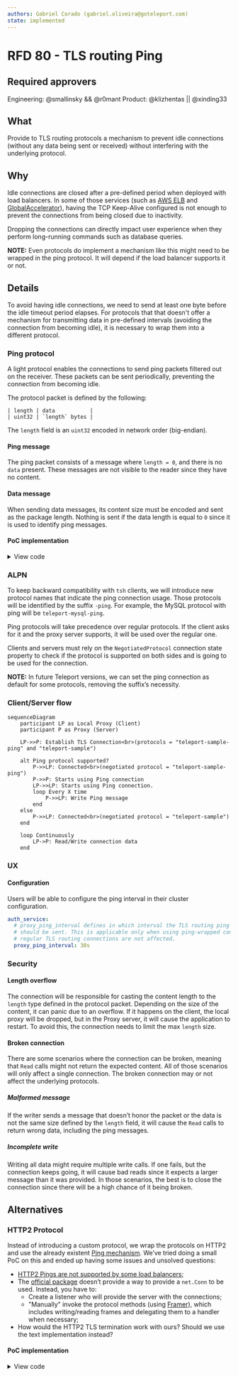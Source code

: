```yaml
---
authors: Gabriel Corado (gabriel.oliveira@goteleport.com)
state: implemented
---
```


# RFD 80 - TLS routing Ping
## Required approvers

Engineering: @smallinsky && @r0mant
Product: @klizhentas || @xinding33

## What

Provide to TLS routing protocols a mechanism to prevent idle connections
(without any data being sent or received) without interfering with the
underlying protocol.

## Why

Idle connections are closed after a pre-defined period when deployed with load
balancers. In some of those services (such as [AWS ELB](https://docs.aws.amazon.com/global-accelerator/latest/dg/introduction-how-it-works.html#about-idle-timeout) and [GlobalAccelerator](https://docs.aws.amazon.com/global-accelerator/latest/dg/introduction-how-it-works.html#about-idle-timeout)),
having the TCP Keep-Alive configured is not enough to prevent the connections
from being closed due to inactivity.

Dropping the connections can directly impact user experience when they perform
long-running commands such as database queries.

**NOTE:** Even protocols do implement a mechanism like this might need to be wrapped
in the ping protocol. It will depend if the load balancer supports it or not.

## Details

To avoid having idle connections, we need to send at least one byte before the
idle timeout period elapses. For protocols that that doesn't offer a mechanism
for transmitting data in pre-defined intervals (avoiding the connection from
becoming idle), it is necessary to wrap them into a different protocol.

### Ping protocol

A light protocol enables the connections to send ping packets filtered out on
the receiver. These packets can be sent periodically, preventing the connection
from becoming idle.

The protocol packet is defined by the following:
```
| length | data           |
| uint32 | `length` bytes |
```

The `length` field is an `uint32` encoded in network order (big-endian).

#### Ping message

The ping packet consists of a message where `length = 0`, and there is no `data`
present. These messages are not visible to the reader since they have no
content.

#### Data message

When sending data messages, its content size must be encoded and sent as the
package length. Nothing is sent if the data length is equal to `0` since it is
used to identify ping messages.

#### PoC implementation

<details>
<summary>View code</summary>

```go
// pingConn wraps a net.Conn and add ping capabilities to it, including the
// `WritePing` function and `Read` (which excludes ping packets).
//
// When using this connection, the packets written will contain an initial data:
// the packet size. When reading, this information is taken into account, but it
// is not returned to the caller.
//
// Ping messages have a packet size of zero and are produced only when
// `WritePing` is called. On `Read`, any Ping packet is discarded.
type pingConn struct {
	net.Conn

	muRead  sync.Mutex
	muWrite sync.Mutex

	// bytesRead number of bytes already read from the current packet.
	bytesRead int
	// currentSize size of bytes of the current packet.
	currentSize uint32
}

func (c *pingConn) Read(p []byte) (int, error) {
	c.muRead.Lock()
	defer c.muRead.Unlock()

	err := c.discardPingReads()
	if err != nil {
		return 0, err
	}

	// Check if the current size is larger than the provided buffer.
	readSize := c.currentSize
	if c.currentSize > uint32(len(p)) {
		readSize = int32(len(p))
	}

	n, err := c.Conn.Read(p[:readSize])
	c.bytesRead += n

	// Check if it has read everything.
	if uint32(c.bytesRead) >= c.currentSize {
		c.bytesRead = 0
		c.currentSize = 0
	}

	return n, err
}

// WritePing writes the ping packet to the connection.
func (c *pingConn) WritePing() error {
	c.muWrite.Lock()
	defer c.muWrite.Unlock()

	return binary.Write(c.Conn, binary.BigEndian, uint32(0))
}

// discardPingReads reads from the wrapped net.Conn until it encounters a
// non-ping packet.
func (c *pingConn) discardPingReads() error {
	if c.bytesRead > 0 {
		return nil
	}

	for c.currentSize == 0 {
		err := binary.Read(c.Conn, binary.BigEndian, &c.currentSize)
		if err != nil {
			return err
		}
	}

	return nil
}

func (c *pingConn) Write(p []byte) (int, error) {
	c.muWrite.Lock()
	defer c.muWrite.Unlock()

	size := uint32(len(p))
	if size == 0 {
		return 0, nil
	}

	// Write packet size.
	if err := binary.Write(c.Conn, binary.BigEndian, size); err != nil {
		return 0, err
	}

	// Iterate until everything is written.
	var written int
	for written < len(p) {
		n, err := c.Conn.Write(p)
		written += n

		if err != nil {
			return written, err
		}
	}

	return written, nil
}
```
</details>

### ALPN

To keep backward compatibility with `tsh` clients, we will introduce new
protocol names that indicate the ping connection usage. Those protocols will be
identified by the suffix `-ping`. For example, the MySQL protocol with ping will
be `teleport-mysql-ping`.

Ping protocols will take precedence over regular protocols. If the client asks
for it and the proxy server supports, it will be used over the regular one.

Clients and servers must rely on the `NegotiatedProtocol` connection state
property to check if the protocol is supported on both sides and is going to be
used for the connection.

**NOTE:** In future Teleport versions, we can set the ping connection as default
for some protocols, removing the suffix’s necessity.

### Client/Server flow

```mermaid
sequenceDiagram
    participant LP as Local Proxy (Client)
    participant P as Proxy (Server)

    LP->>P: Establish TLS Connection<br>(protocols = "teleport-sample-ping" and "teleport-sample")
    
    alt Ping protocol supported?
        P->>LP: Connected<br>(negotiated protocol = "teleport-sample-ping")
        P->>P: Starts using Ping connection
        LP->>LP: Starts using Ping connection.
        loop Every X time
            P->>LP: Write Ping message
        end
    else
        P->>LP: Connected<br>(negotiated protocol = "teleport-sample")
    end

    loop Continuously
        LP->P: Read/Write connection data
    end
```

### UX

#### Configuration

Users will be able to configure the ping interval in their cluster
configuration.

```yaml
auth_service:
  # proxy_ping_interval defines in which interval the TLS routing ping message
  # should be sent. This is applicable only when using ping-wrapped connections,
  # regular TLS routing connections are not affected.
  proxy_ping_interval: 30s
```

### Security

#### Length overflow

The connection will be responsible for casting the content length to the
`length` type defined in the protocol packet. Depending on the size of the
content, it can panic due to an overflow. If it happens on the client, the
local proxy will be dropped, but in the Proxy server, it will cause the
application to restart. To avoid this, the connection needs to limit the max
`length` size.

#### Broken connection

There are some scenarios where the connection can be broken, meaning that `Read`
calls might not return the expected content. All of those scenarios will only
affect a single connection. The broken connection may or not affect the
underlying protocols.

##### Malformed message

If the writer sends a message that doesn’t honor the packet or the data is not
the same size defined by the `length` field, it will cause the `Read` calls to
return wrong data, including the ping messages.

##### Incomplete write

Writing all data might require multiple write calls. If one fails, but the
connection keeps going, it will cause bad reads since it expects a larger
message than it was provided. In those scenarios, the best is to close the
connection since there will be a high chance of it being broken.

## Alternatives

### HTTP2 Protocol

Instead of introducing a custom protocol, we wrap the protocols on HTTP2 and
use the already existent [Ping mechanism](https://httpwg.org/specs/rfc7540.html#PING).
We’ve tried doing a small PoC on this and ended up having some issues and
unsolved questions:

* [HTTP2 Pings are not supported by some load balancers](https://stackoverflow.com/questions/66818645/http2-ping-frames-over-aws-alb-grpc-keepalive-ping);
* The [official package](https://pkg.go.dev/golang.org/x/net/http2) doesn’t
  provide a way to provide a `net.Conn` to be used. Instead, you have to:
    * Create a listener who will provide the server with the connections;
    * "Manually" invoke the protocol methods (using [Framer](https://pkg.go.dev/golang.org/x/net/http2#Framer)), which includes
      writing/reading frames and delegating them to a handler when necessary;
* How would the HTTP2 TLS termination work with ours? Should we use the text
  implementation instead?

#### PoC implementation

<details>
<summary>View code</summary>

```go
package main

import (
	"context"
	"fmt"
	"io"
	"net/http"
	"net/http/httptest"
	"time"
)

// flushWriter uses http.Fluser to perform the writes.
// It implements WriterCloser although the Close won't do anything.
type flushWriter struct {
	w io.Writer
	f http.Flusher
}

func (fw *flushWriter) Write(b []byte) (int, error) {
	n, err := fw.w.Write(b)
	fw.f.Flush()
	return n, err
}

func (fw *flushWriter) Close() error { return nil }

// h2Conn implements Read/Write/Close functions that is going to
// be backed by http connection.
type h2Conn struct {
	r io.Reader
	w io.WriteCloser
}

func (c *h2Conn) Read(b []byte) (int, error) {
	return c.r.Read(b)
}

func (c *h2Conn) Write(b []byte) (int, error) {
	return c.w.Write(b)
}

func (c *h2Conn) Close() error {
	return c.w.Close()
}

func netConnH2Server(rw http.ResponseWriter, req *http.Request) (*h2Conn, error) {
	if !req.ProtoAtLeast(2, 0) {
		return nil, fmt.Errorf("not http2")
	}

	flusher, ok := rw.(http.Flusher)
	if !ok {
		return nil, fmt.Errorf("not supported")
	}

	// Write initial headers.
	rw.WriteHeader(http.StatusOK)
	flusher.Flush()

	return &h2Conn{req.Body, &flushWriter{rw, flusher}}, nil
}

func netConnH2Client(client *http.Client, url string) (*h2Conn, error) {
	// Make synchronous reader.
	reader, writer := io.Pipe()

	req, err := http.NewRequest(http.MethodPost, url, reader)
	if err != nil {
		return nil, err
	}

	resp, err := client.Do(req)
	if err != nil {
		return nil, err
	}

	return &h2Conn{resp.Body, writer}, nil
}

type handler struct {
	ctx         context.Context
	dataWritten []byte
}

func (h *handler) ServeHTTP(rw http.ResponseWriter, req *http.Request) {
	conn, err := netConnH2Server(rw, req)
	panicOnErr(err)

	ticker := time.NewTicker(100 * time.Millisecond)
	defer ticker.Stop()
	for {
		select {
		case <-h.ctx.Done():
			return
		case <-ticker.C:
			_, err := conn.Write(h.dataWritten)
			panicOnErr(err)
		}
	}
}

func main() {
	dataWritten := []byte("hello h2")
	ctx, cancel := context.WithTimeout(context.Background(), 5*time.Second)
	defer cancel()

	// Create http2 server.
	server := httptest.NewUnstartedServer(&handler{ctx, dataWritten})
	server.EnableHTTP2 = true
	server.StartTLS()
	defer server.Close()

	// Start client.
	conn, err := netConnH2Client(server.Client(), server.URL)
	panicOnErr(err)

	buf := make([]byte, len(dataWritten))
	for {
		n, err := conn.Read(buf)
		if err != nil {
			if err == io.EOF{
				return
			}

			panic(err)
		}

		fmt.Println("read:", string(buf[:n]))
	}
}

func panicOnErr(err error) {
	if err != nil {
		panic(err)
	}
}
```
</details>
